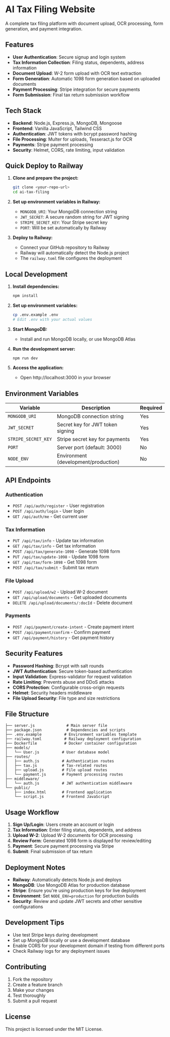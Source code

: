 # AI Tax Filing Website

A complete tax filing platform with document upload, OCR processing, form generation, and payment integration.

## Features

- **User Authentication**: Secure signup and login system
- **Tax Information Collection**: Filing status, dependents, address information
- **Document Upload**: W-2 form upload with OCR text extraction
- **Form Generation**: Automatic 1098 form generation based on uploaded documents
- **Payment Processing**: Stripe integration for secure payments
- **Form Submission**: Final tax return submission workflow

## Tech Stack

- **Backend**: Node.js, Express.js, MongoDB, Mongoose
- **Frontend**: Vanilla JavaScript, Tailwind CSS
- **Authentication**: JWT tokens with bcrypt password hashing
- **File Processing**: Multer for uploads, Tesseract.js for OCR
- **Payments**: Stripe payment processing
- **Security**: Helmet, CORS, rate limiting, input validation

## Quick Deploy to Railway

1. **Clone and prepare the project:**
   ```bash
   git clone <your-repo-url>
   cd ai-tax-filing
   ```

2. **Set up environment variables in Railway:**
   - `MONGODB_URI`: Your MongoDB connection string
   - `JWT_SECRET`: A secure random string for JWT signing
   - `STRIPE_SECRET_KEY`: Your Stripe secret key
   - `PORT`: Will be set automatically by Railway

3. **Deploy to Railway:**
   - Connect your GitHub repository to Railway
   - Railway will automatically detect the Node.js project
   - The `railway.toml` file configures the deployment

## Local Development

1. **Install dependencies:**
   ```bash
   npm install
   ```

2. **Set up environment variables:**
   ```bash
   cp .env.example .env
   # Edit .env with your actual values
   ```

3. **Start MongoDB:**
   - Install and run MongoDB locally, or use MongoDB Atlas

4. **Run the development server:**
   ```bash
   npm run dev
   ```

5. **Access the application:**
   - Open http://localhost:3000 in your browser

## Environment Variables

| Variable | Description | Required |
|----------|-------------|----------|
| `MONGODB_URI` | MongoDB connection string | Yes |
| `JWT_SECRET` | Secret key for JWT token signing | Yes |
| `STRIPE_SECRET_KEY` | Stripe secret key for payments | Yes |
| `PORT` | Server port (default: 3000) | No |
| `NODE_ENV` | Environment (development/production) | No |

## API Endpoints

### Authentication
- `POST /api/auth/register` - User registration
- `POST /api/auth/login` - User login
- `GET /api/auth/me` - Get current user

### Tax Information
- `PUT /api/tax/info` - Update tax information
- `GET /api/tax/info` - Get tax information
- `POST /api/tax/generate-1098` - Generate 1098 form
- `PUT /api/tax/update-1098` - Update 1098 form
- `GET /api/tax/form-1098` - Get 1098 form
- `POST /api/tax/submit` - Submit tax return

### File Upload
- `POST /api/upload/w2` - Upload W-2 document
- `GET /api/upload/documents` - Get uploaded documents
- `DELETE /api/upload/documents/:docId` - Delete document

### Payments
- `POST /api/payment/create-intent` - Create payment intent
- `POST /api/payment/confirm` - Confirm payment
- `GET /api/payment/history` - Get payment history

## Security Features

- **Password Hashing**: Bcrypt with salt rounds
- **JWT Authentication**: Secure token-based authentication
- **Input Validation**: Express-validator for request validation
- **Rate Limiting**: Prevents abuse and DDoS attacks
- **CORS Protection**: Configurable cross-origin requests
- **Helmet**: Security headers middleware
- **File Upload Security**: File type and size restrictions

## File Structure

```
├── server.js              # Main server file
├── package.json           # Dependencies and scripts
├── .env.example          # Environment variables template
├── railway.toml          # Railway deployment configuration
├── Dockerfile            # Docker container configuration
├── models/
│   └── User.js          # User database model
├── routes/
│   ├── auth.js          # Authentication routes
│   ├── tax.js           # Tax-related routes
│   ├── upload.js        # File upload routes
│   └── payment.js       # Payment processing routes
├── middleware/
│   └── auth.js          # JWT authentication middleware
└── public/
    ├── index.html       # Frontend application
    └── script.js        # Frontend JavaScript
```

## Usage Workflow

1. **Sign Up/Login**: Users create an account or login
2. **Tax Information**: Enter filing status, dependents, and address
3. **Upload W-2**: Upload W-2 documents for OCR processing
4. **Review Form**: Generated 1098 form is displayed for review/editing
5. **Payment**: Secure payment processing via Stripe
6. **Submit**: Final submission of tax return

## Deployment Notes

- **Railway**: Automatically detects Node.js and deploys
- **MongoDB**: Use MongoDB Atlas for production database
- **Stripe**: Ensure you're using production keys for live deployment
- **Environment**: Set `NODE_ENV=production` for production builds
- **Security**: Review and update JWT secrets and other sensitive configurations

## Development Tips

- Use test Stripe keys during development
- Set up MongoDB locally or use a development database
- Enable CORS for your development domain if testing from different ports
- Check Railway logs for any deployment issues

## Contributing

1. Fork the repository
2. Create a feature branch
3. Make your changes
4. Test thoroughly
5. Submit a pull request

## License

This project is licensed under the MIT License.